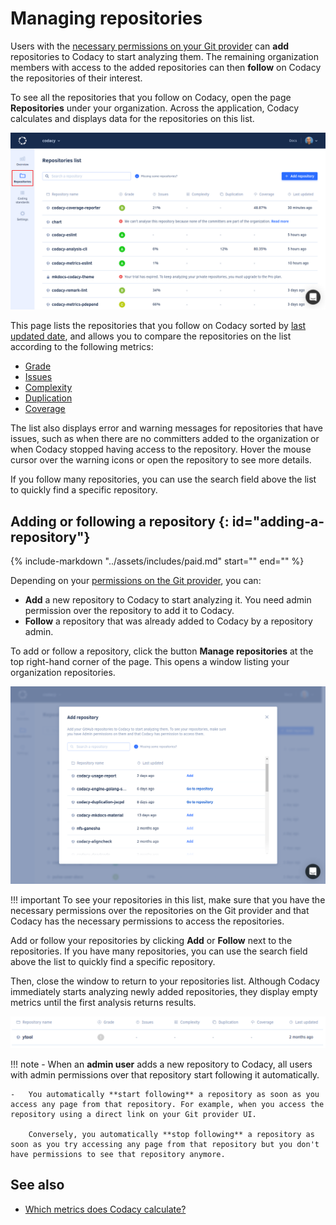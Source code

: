# Managing repositories

Users with the [necessary permissions on your Git provider](roles-and-permissions-for-organizations.md) can **add** repositories to Codacy to start analyzing them. The remaining organization members with access to the added repositories can then **follow** on Codacy the repositories of their interest.

To see all the repositories that you follow on Codacy, open the page **Repositories** under your organization. Across the application, Codacy calculates and displays data for the repositories on this list.

![Repositories list](images/repositories.png)

This page lists the repositories that you follow on Codacy sorted by [last updated date](organization-overview.md#last-updated-repositories), and allows you to compare the repositories on the list according to the following metrics:

-   [Grade](../faq/code-analysis/which-metrics-does-codacy-calculate.md#grade)
-   [Issues](../faq/code-analysis/which-metrics-does-codacy-calculate.md#issues)
-   [Complexity](../faq/code-analysis/which-metrics-does-codacy-calculate.md#complexity)
-   [Duplication](../faq/code-analysis/which-metrics-does-codacy-calculate.md#duplication)
-   [Coverage](../faq/code-analysis/which-metrics-does-codacy-calculate.md#code-coverage)

The list also displays error and warning messages for repositories that have issues, such as when there are no committers added to the organization or when Codacy stopped having access to the repository. Hover the mouse cursor over the warning icons or open the repository to see more details.

If you follow many repositories, you can use the search field above the list to <span class="skip-vale">quickly</span> find a specific repository.

## Adding or following a repository {: id="adding-a-repository"}

{%
    include-markdown "../assets/includes/paid.md"
    start="<!--paid-private-repositories-start-->"
    end="<!--paid-private-repositories-end-->"
%}

Depending on your [permissions on the Git provider](roles-and-permissions-for-organizations.md), you can:

-   **Add** a new repository to Codacy to start analyzing it. You need admin permission over the repository to add it to Codacy.
-   **Follow** a repository that was already added to Codacy by a repository admin.

To add or follow a repository, click the button **Manage repositories** at the top right-hand corner of the page. This opens a window listing your organization repositories.

![Adding a repository](images/repositories-add.png)

!!! important
    To see your repositories in this list, make sure that you have the necessary permissions over the repositories on the Git provider and that Codacy has the necessary permissions to access the repositories.

Add or follow your repositories by clicking **Add** or **Follow** next to the repositories. If you have many repositories, you can use the search field above the list to <span class="skip-vale">quickly</span> find a specific repository.

Then, close the window to return to your repositories list. Although Codacy immediately starts analyzing newly added repositories, they display empty metrics until the first analysis returns results.

![Waiting for first analysis results](images/repositories-analyzing.png)

!!! note
    -   When an **admin user** adds a new repository to Codacy, all users with admin permissions over that repository start following it automatically.

    -   You automatically **start following** a repository as soon as you access any page from that repository. For example, when you access the repository using a direct link on your Git provider UI.

        Conversely, you automatically **stop following** a repository as soon as you try accessing any page from that repository but you don't have permissions to see that repository anymore.

## See also

-   [Which metrics does Codacy calculate?](../faq/code-analysis/which-metrics-does-codacy-calculate.md)
